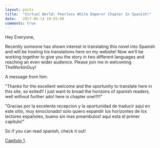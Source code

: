 ```yaml
---
layout: posts
title:  "Virtual World: Peerless White Emperor Chapter In Spanish!"
date:   2017-06-14 19:55:00
comments: true
---
```


Hey Everyone,

Recently someone has shown interest in translating this novel into Spanish and will be hosting his translations here on my website! Now we'll be working together to give you the story in two different languages and reaching an even wider audience. Please join me in welcoming TheWorkinGuy!

A message from him:

"Thanks for the excellent welcome and the oportunity to translate here in this site, so exited!! I just want to broad the horizons of spanish readers, well without further ado! here is chapter one!!!!!"

"Gracias por la excelente recepcion y la oportunidad de traducir aqui en este sitio, muy emocionado! solo quiero expandir los horizontes de los lectores españoles, bueno sin mas preambulos! aqui esta el primer capitulo!"

So if you can read spanish, check it out!

[Capítulo 1][mveiwb0001].

[mveiwb0001]: {{site.url}}/translations/mveiwb/0001.html